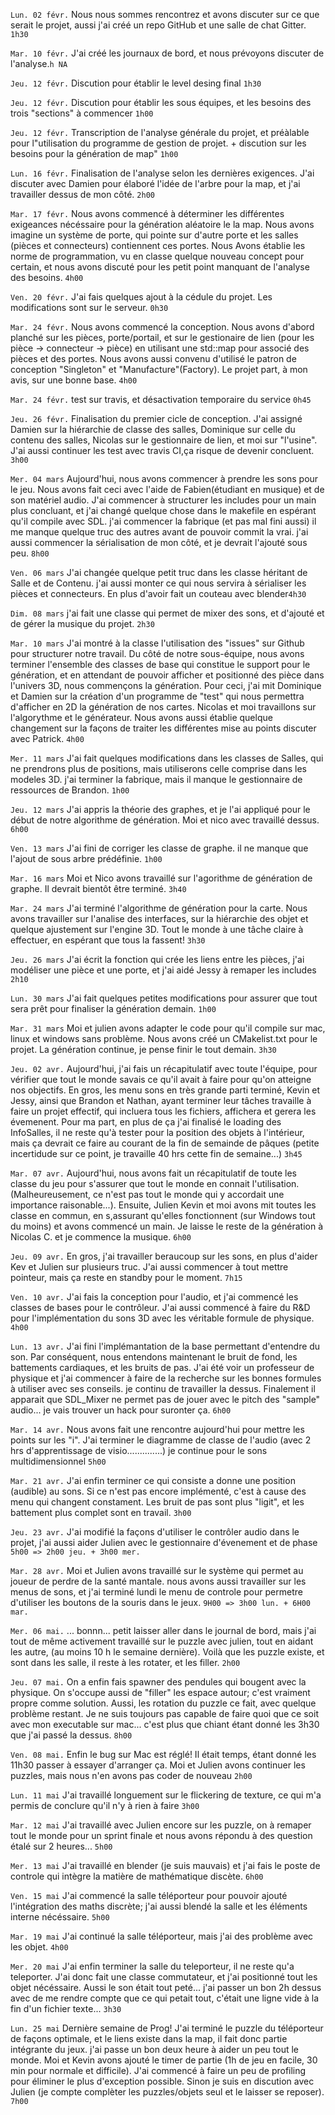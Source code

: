 `Lun. 02 févr.` Nous nous sommes rencontrez et avons discuter sur ce que serait le projet, aussi j'ai créé un repo GitHub et une salle de chat Gitter. `1h30`

`Mar. 10 févr.` J'ai créé les journaux de bord, et nous prévoyons discuter de l'analyse.`h NA`

`Jeu. 12 févr.` Discution pour établir le level desing final `1h30`

`Jeu. 12 févr.` Discution pour établir les sous équipes, et les besoins des trois "sections" à commencer `1h00`

`Jeu. 12 févr.` Transcription de l'analyse générale du projet, et préàlable pour l"utilisation du programme de gestion de projet. + discution sur les besoins pour la génération de map" `1h00`

`Lun. 16 févr.` Finalisation de l'analyse selon les dernières exigences. J'ai discuter avec Damien pour élaboré l'idée de l'arbre pour la map, et j'ai travailler dessus de mon côté. `2h00`

`Mar. 17 févr.` Nous avons commencé à déterminer les différentes exigeances nécéssaire pour la génération aléatoire le la map. Nous avons imagine un système de porte, qui pointe sur d'autre porte et les salles (pièces et connecteurs) contiennent ces portes. Nous Avons établie les norme de programmation, vu en classe quelque nouveau concept pour certain, et nous avons discuté pour les petit point manquant de l'analyse des besoins. `4h00`

`Ven. 20 févr.` J'ai fais quelques ajout à la cédule du projet. Les modifications sont sur le serveur. `0h30`

`Mar. 24 févr.` Nous avons commencé la conception. Nous avons d'abord planché sur les pièces, porte/portail, et sur le gestionaire de lien (pour les pièce -> connecteur -> pièce) en utilisant une std::map pour associé des pièces et des portes. Nous avons aussi convenu d'utilisé le patron de conception "Singleton" et "Manufacture"(Factory). Le projet part, à mon avis, sur une bonne base. `4h00`

`Mar. 24 févr.` test sur travis, et désactivation temporaire du service `0h45`

`Jeu. 26 févr.` Finalisation du premier cicle de conception. J'ai assigné Damien sur la hiérarchie de classe des salles, Dominique sur celle du contenu des salles, Nicolas sur le gestionnaire de lien, et moi sur "l'usine". J'ai aussi continuer les test avec travis CI,ça risque de devenir concluent. `3h00`

`Mer. 04 mars` Aujourd'hui, nous avons commencer à prendre les sons pour le jeu. Nous avons fait ceci avec l'aide de Fabien(étudiant en musique) et de son matériel audio. J'ai commencer à structurer les includes pour un main plus concluant, et j'ai changé quelque chose dans le makefile en espérant qu'il compile avec SDL. j'ai commencer la fabrique (et pas mal fini aussi) il me manque quelque truc des autres avant de pouvoir commit la vrai. j'ai aussi commencer la sérialisation de mon côté, et je devrait l'ajouté sous peu. `8h00`

`Ven. 06 mars` J'ai changée quelque petit truc dans les classe héritant de Salle et de Contenu. j'ai aussi monter ce qui nous servira à sérialiser les pièces et connecteurs. En plus d'avoir fait un couteau avec blender`4h30`

`Dim. 08 mars` j'ai fait une classe qui permet de mixer des sons, et d'ajouté et de gérer la musique du projet. `2h30`

`Mar. 10 mars` J'ai montré à la classe l'utilisation des "issues" sur Github pour structurer notre travail. Du côté de notre sous-équipe, nous avons terminer l'ensemble des classes de base qui constitue le support pour le génération, et en attendant de pouvoir afficher et positionné des pièce dans l'univers 3D, nous commençons la génération. Pour ceci, j'ai mit Dominique et Damien sur la création d'un programme de "test" qui nous permettra d'afficher en 2D la génération de nos cartes. Nicolas et moi travaillons sur l'algorythme et le générateur. Nous avons aussi établie quelque changement sur la façons de traiter les différentes mise au points discuter avec Patrick. `4h00`

`Mer. 11 mars` J'ai fait quelques modifications dans les classes de Salles, qui ne prendrons plus de positions, mais utiliserons celle comprise dans les modeles 3D. j'ai terminer la fabrique, mais il manque le gestionnaire de ressources de Brandon. `1h00`

`Jeu. 12 mars` J'ai appris la théorie des graphes, et je l'ai appliqué pour le début de notre algorithme de génération. Moi et nico avec travaillé dessus. `6h00`

`Ven. 13 mars` J'ai fini de corriger les classe de graphe. il ne manque que l'ajout de sous arbre prédéfinie. `1h00`

`Mar. 16 mars` Moi et Nico avons travaillé sur l'agorithme de génération de graphe. Il devrait bientôt être terminé. `3h40`

`Mar. 24 mars` J'ai terminé l'algorithme de génération pour la carte. Nous avons travailler sur l'analise des interfaces, sur la hiérarchie des objet et quelque ajustement sur l'engine 3D. Tout le monde à une tâche claire à effectuer, en espérant que tous la fassent! `3h30`

`Jeu. 26 mars` J'ai écrit la fonction qui crée les liens entre les pièces, j'ai modéliser une pièce et une porte, et j'ai aidé Jessy à remaper les includes `2h10`

`Lun. 30 mars` J'ai fait quelques petites modifications pour assurer que tout sera prêt pour finaliser la génération demain. `1h00`

`Mar. 31 mars` Moi et julien avons adapter le code pour qu'il compile sur mac, linux et windows sans problème. Nous avons créé un CMakelist.txt pour le projet. La génération continue, je pense finir le tout demain. `3h30`

`Jeu. 02 avr.` Aujourd'hui, j'ai fais un récapitulatif avec toute l'équipe, pour vérifier que tout le monde savais ce qu'il avait à faire pour qu'on atteigne nos objectifs. En gros, les menu sons en très grande parti terminé, Kevin et Jessy, ainsi que Brandon et Nathan, ayant terminer leur tâches travaille à faire un projet effectif, qui incluera tous les fichiers, affichera et gerera les évemenent. Pour ma part, en plus de ça j'ai finalisé le loading des InfoSalles, il ne reste qu'à tester pour la position des objets à l'intérieur, mais ça devrait ce faire au courant de la fin de semainde de pâques (petite incertidude sur ce point, je travaille 40 hrs cette fin de semaine...) `3h45`

`Mar. 07 avr.` Aujourd'hui, nous avons fait un récapitulatif de toute les classe du jeu pour s'assurer que tout le monde en connait l'utilisation. (Malheureusement, ce n'est pas tout le monde qui y accordait une importance raisonable...). Ensuite, Julien Kevin et moi avons mit toutes les classe en commun, en s,assurant qu'elles fonctionnent (sur Windows tout du moins) et avons commencé un main. Je laisse le reste de la génération à Nicolas C. et je commence la musique. `6h00`

`Jeu. 09 avr.` En gros, j'ai travailler beraucoup sur les sons, en plus d'aider Kev et Julien sur plusieurs truc. J'ai aussi commencer à tout mettre pointeur, mais ça reste en standby pour le moment. `7h15`

`Ven. 10 avr.` J'ai fais la conception pour l'audio, et j'ai commencé les classes de bases pour le contrôleur. J'ai aussi commencé à faire du R&D pour l'implémentation du sons 3D avec les véritable formule de physique. `4h00`

`Lun. 13 avr.` J'ai fini l'implémantation de la base permettant d'entendre du son. Par conséquent, nous entendons maintenant le bruit de fond, les battements cardiaques, et les bruits de pas. J'ai été voir un professeur de physique et j'ai commencer à faire de la recherche sur les bonnes formules à utiliser avec ses conseils. je continu de travailler la dessus. Finalement il apparait que SDL_Mixer ne permet pas de jouer avec le pitch des "sample" audio... je vais trouver un hack pour suronter ça. `6h00`

`Mar. 14 avr.` Nous avons fait une rencontre aujourd'hui pour mettre les points sur les "i". J'ai terminer le diagramme de classe de l'audio (avec 2 hrs d'apprentissage de visio..............) je continue pour le sons multidimensionnel `5h00`

`Mar. 21 avr.` J'ai enfin terminer ce qui consiste a donne une position (audible) au sons. Si ce n'est pas encore implémenté, c'est à cause des menu qui changent constament. Les bruit de pas sont plus "ligit", et les battement plus complet sont en travail. `3h00`

`Jeu. 23 avr.` J'ai modifié la façons d'utiliser le contrôler audio dans le projet, j'ai aussi aider Julien avec le gestionnaire d'évenement et de phase `5h00 => 2h00 jeu. + 3h00 mer.`	

`Mar. 28 avr.` Moi et Julien avons travaillé sur le système qui permet au joueur de perdre de la santé mantale. nous avons aussi travailler sur les menus de sons, et j'ai terminé lundi le menu de controle pour permetre d'utiliser les boutons de la souris dans le jeux. `9H00 => 3h00 lun. + 6H00 mar.`

`Mer. 06 mai.` ... bonnn... petit laisser aller dans le journal de bord, mais j'ai tout de même activement travaillé sur le puzzle avec julien, tout en aidant les autre, (au moins 10 h le semaine dernière). Voilà que les puzzle existe, et sont dans les salle, il reste à les rotater, et les filler. `2h00`

`Jeu. 07 mai.` On a enfin fais spawner des pendules qui bougent avec la physique. On s'occupe aussi de "filler" les espace autour; c'est vraiment propre comme solution. Aussi, les rotation du puzzle ce fait, avec quelque problème restant. Je ne suis toujours pas capable de faire quoi que ce soit avec mon executable sur mac... c'est plus que chiant étant donné les 3h30 que j'ai passé la dessus. `8h00`

`Ven. 08 mai.` Enfin le bug sur Mac est réglé! Il était temps, étant donné les 11h30 passer à essayer d'arranger ça. Moi et Julien avons continuer les puzzles, mais nous n'en avons pas coder de nouveau `2h00`

`Lun. 11 mai` J'ai travaillé longuement sur le flickering de texture, ce qui m'a permis de conclure qu'il n'y à rien à faire `3h00`

`Mar. 12 mai` J'ai travaillé avec Julien encore sur les puzzle, on à remaper tout le monde pour un sprint finale et nous avons répondu à des question étalé sur 2 heures... `5h00`

`Mer. 13 mai` J'ai travaillé en blender (je suis mauvais) et j'ai fais le poste de controle qui intègre la matière de mathématique discète. `6h00`

`Ven. 15 mai` J'ai commencé la salle téléporteur pour pouvoir ajouté l'intégration des maths discrète; j'ai aussi blendé la salle et les éléments interne nécéssaire. `5h00`

`Mar. 19 mai` J'ai continué la salle téléporteur, mais j'ai des problème avec les objet. `4h00`

`Mer. 20 mai` J'ai enfin terminer la salle du teleporteur, il ne reste qu'a teleporter. J'ai donc fait une classe commutateur, et j'ai positionné tout les objet nécéssaire. Aussi le son était tout peté... j'ai passer un bon 2h dessus avec de me rendre compte que ce qui petait tout, c'était une ligne vide à la fin d'un fichier texte... `3h30`

`Lun. 25 mai` Dernière semaine de Prog! J'ai terminé le puzzle du téléporteur de façons optimale, et le liens existe dans la map, il fait donc partie intégrante du jeux. j'ai passe un bon deux heure à aider un peu tout le monde. Moi et Kevin avons ajouté le timer de partie (1h de jeu en facile, 30 min pour normale et difficile). J'ai commencé à faire un peu de profiling pour éliminer le plus d'exception possible. Sinon je suis en discution avec Julien (je compte complèter les puzzles/objets seul et le laisser se reposer). `7h00`
